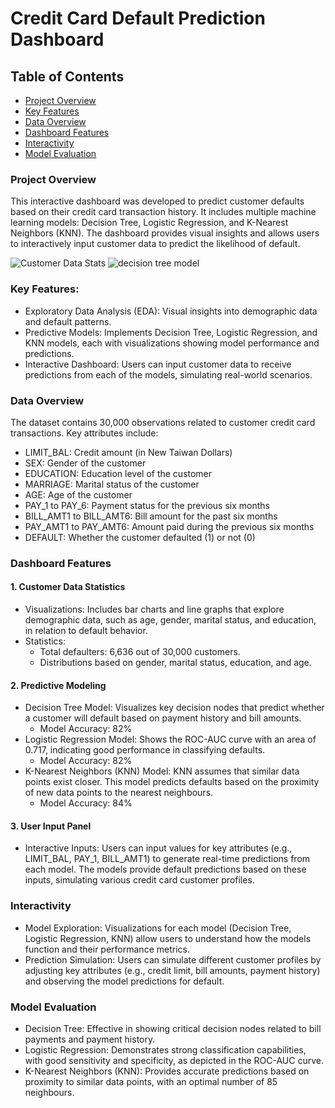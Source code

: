 # Credit Card Default Prediction Dashboard

## Table of Contents
- [Project Overview](#project-overview)
- [Key Features](#key-features)
- [Data Overview](#data-overview)
- [Dashboard Features](#dashboard-features)
- [Interactivity](#interactivity)
- [Model Evaluation](#model-evaluation)

### Project Overview
This interactive dashboard was developed to predict customer defaults based on their credit card transaction history. It includes multiple machine learning models: Decision Tree, Logistic Regression, and K-Nearest Neighbors (KNN). The dashboard provides visual insights and allows users to interactively input customer data to predict the likelihood of default.

![Customer Data Stats](https://github.com/user-attachments/assets/c01e2997-d8ed-452e-a9f3-fb345b536f8e)
![decision tree model](https://github.com/user-attachments/assets/a1f0a202-af9b-4961-9163-7b6e038231e5)

### Key Features:
- Exploratory Data Analysis (EDA): Visual insights into demographic data and default patterns.
- Predictive Models: Implements Decision Tree, Logistic Regression, and KNN models, each with visualizations showing model performance and predictions.
- Interactive Dashboard: Users can input customer data to receive predictions from each of the models, simulating real-world scenarios.

### Data Overview
The dataset contains 30,000 observations related to customer credit card transactions. Key attributes include:
- LIMIT_BAL: Credit amount (in New Taiwan Dollars)
- SEX: Gender of the customer
- EDUCATION: Education level of the customer
- MARRIAGE: Marital status of the customer
- AGE: Age of the customer
- PAY_1 to PAY_6: Payment status for the previous six months
- BILL_AMT1 to BILL_AMT6: Bill amount for the past six months
- PAY_AMT1 to PAY_AMT6: Amount paid during the previous six months
- DEFAULT: Whether the customer defaulted (1) or not (0)

### Dashboard Features
#### 1. Customer Data Statistics
- Visualizations: Includes bar charts and line graphs that explore demographic data, such as age, gender, marital status, and education, in relation to default behavior.
- Statistics:
  - Total defaulters: 6,636 out of 30,000 customers.
  - Distributions based on gender, marital status, education, and age.
#### 2. Predictive Modeling
- Decision Tree Model: Visualizes key decision nodes that predict whether a customer will default based on payment history and bill amounts.
  - Model Accuracy: 82%
- Logistic Regression Model: Shows the ROC-AUC curve with an area of 0.717, indicating good performance in classifying defaults.
  - Model Accuracy: 82%
- K-Nearest Neighbors (KNN) Model: KNN assumes that similar data points exist closer. This model predicts defaults based on the proximity of new data points to the nearest neighbours.
  - Model Accuracy: 84% 
#### 3. User Input Panel
  - Interactive Inputs: Users can input values for key attributes (e.g., LIMIT_BAL, PAY_1, BILL_AMT1) to generate real-time predictions from each model. The models provide default predictions based on these inputs, simulating various credit card customer profiles.

### Interactivity
- Model Exploration: Visualizations for each model (Decision Tree, Logistic Regression, KNN) allow users to understand how the models function and their performance metrics.
- Prediction Simulation: Users can simulate different customer profiles by adjusting key attributes (e.g., credit limit, bill amounts, payment history) and observing the model predictions for default.

### Model Evaluation
- Decision Tree: Effective in showing critical decision nodes related to bill payments and payment history.
- Logistic Regression: Demonstrates strong classification capabilities, with good sensitivity and specificity, as depicted in the ROC-AUC curve.
- K-Nearest Neighbors (KNN): Provides accurate predictions based on proximity to similar data points, with an optimal number of 85 neighbours.

